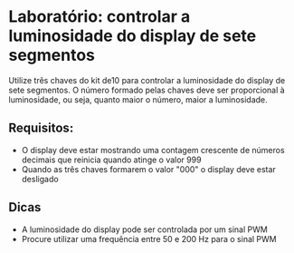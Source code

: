 # Laboratório: controlar a luminosidade do display de sete segmentos

Utilize três chaves do kit de10 para controlar a luminosidade do display de sete segmentos. O número formado pelas chaves deve ser proporcional à luminosidade, ou seja, quanto maior o número, maior a luminosidade.

## Requisitos:
- O display deve estar mostrando uma contagem crescente de números decimais que reinicia quando atinge o valor 999
- Quando as três chaves formarem o valor "000" o display deve estar desligado

## Dicas
- A luminosidade do display pode ser controlada por um sinal PWM
- Procure utilizar uma frequência entre 50 e 200 Hz para o sinal PWM
